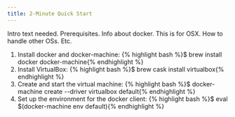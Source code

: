 ```yaml
---
title: 2-Minute Quick Start
---
```


Intro text needed. Prerequisites. Info about docker. This is for OSX. How to handle other OSs. Etc.

<ol>
    <li>
        Install docker and docker-machine: 
        {% highlight bash %}$ brew install docker docker-machine{% endhighlight %}
    </li>
    <li>
        Install VirtualBox: 
        {% highlight bash %}$ brew cask install virtualbox{% endhighlight %}
    </li>
    <li>
        Create and start the virtual machine: 
        {% highlight bash %}$ docker-machine create --driver virtualbox default{% endhighlight %}
    </li>
    <li>
        Set up the environment for the docker client: 
        {% highlight bash %}$ eval $(docker-machine env default){% endhighlight %}
    </li>
</ol>